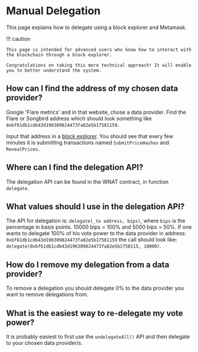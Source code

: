 # Manual Delegation

This page explains how to delegate using a block explorer and Metamask.

!!! caution

    This page is intended for advanced users who know how to interact with the blockchain through a block explorer.

    Congratulations on taking this more technical approach! It will enable you to better understand the system.

## How can I find the address of my chosen data provider?

Google 'Flare metrics' and in that website, chose a data provider.
Find the Flare or Songbird address which should look something like `0xbf61db1cdb43d196309824473fa82e5b17581159`.

Input that address in a [block explorer](../block-explorer.md).
You should see that every few minutes it is submitting transactions named `SubmitPriceHashes` and `RevealPrices`.

## Where can I find the delegation API?

The delegation API can be found in the WNAT contract, in function `delegate`.

## What values should I use in the delegation API?

The API for delegation is: `delegate(_to address, bips)`, where `bips` is the percentage in basis points. 10000 bips = 100% and 5000 bips = 50%.
If one wants to delegate 100% of his vote power to the data provider in address: `0xbf61db1cdb43d196309824473fa82e5b17581159` the call should look like: `delegate(0xbf61db1cdb43d196309824473fa82e5b1758115, 10000)`.

## How do I remove my delegation from a data provider?

To remove a delegation you should delegate 0% to the data provider you want to remove delegations from.

## What is the easiest way to re-delegate my vote power?

It is probably easiest to first use the `undelegateAll()` API and then delegate to your chosen data provider/s.
